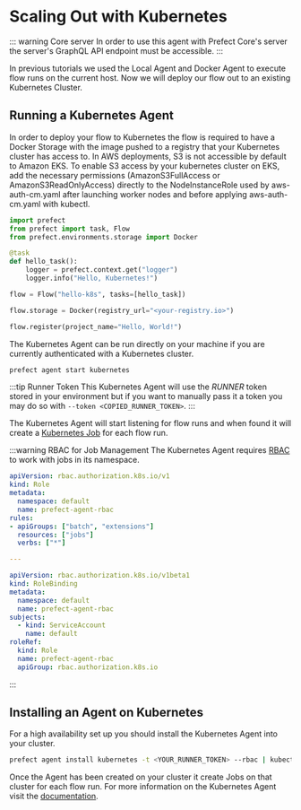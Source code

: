 # Scaling Out with Kubernetes

::: warning Core server
In order to use this agent with Prefect Core's server the server's GraphQL API endpoint must be accessible.
:::

In previous tutorials we used the Local Agent and Docker Agent to execute flow runs on the current host. Now we will deploy our flow out to an existing Kubernetes Cluster.

## Running a Kubernetes Agent

In order to deploy your flow to Kubernetes the flow is required to have a Docker Storage with the image pushed to a registry that your Kubernetes cluster has access to. In AWS deployments, S3 is not accessible by default to Amazon EKS. To enable S3 access by your kubernetes cluster on EKS, add the necessary permissions (AmazonS3FullAccess or AmazonS3ReadOnlyAccess) directly to the NodeInstanceRole used by aws-auth-cm.yaml after launching worker nodes and before applying aws-auth-cm.yaml with kubectl.

```python
import prefect
from prefect import task, Flow
from prefect.environments.storage import Docker

@task
def hello_task():
    logger = prefect.context.get("logger")
    logger.info("Hello, Kubernetes!")

flow = Flow("hello-k8s", tasks=[hello_task])

flow.storage = Docker(registry_url="<your-registry.io>")

flow.register(project_name="Hello, World!")
```

The Kubernetes Agent can be run directly on your machine if you are currently authenticated with a Kubernetes cluster.

```bash
prefect agent start kubernetes
```

:::tip Runner Token <Badge text="Cloud"/>
This Kubernetes Agent will use the _RUNNER_ token stored in your environment but if you want to manually pass it a token you may do so with `--token <COPIED_RUNNER_TOKEN>`.
:::

The Kubernetes Agent will start listening for flow runs and when found it will create a [Kubernetes Job](https://kubernetes.io/docs/concepts/workloads/controllers/jobs-run-to-completion/) for each flow run.

:::warning RBAC for Job Management
The Kubernetes Agent requires [RBAC](https://kubernetes.io/docs/reference/access-authn-authz/rbac/) to work with jobs in its namespace.

```yaml
apiVersion: rbac.authorization.k8s.io/v1
kind: Role
metadata:
  namespace: default
  name: prefect-agent-rbac
rules:
- apiGroups: ["batch", "extensions"]
  resources: ["jobs"]
  verbs: ["*"]

---

apiVersion: rbac.authorization.k8s.io/v1beta1
kind: RoleBinding
metadata:
  namespace: default
  name: prefect-agent-rbac
subjects:
  - kind: ServiceAccount
    name: default
roleRef:
  kind: Role
  name: prefect-agent-rbac
  apiGroup: rbac.authorization.k8s.io
```

:::

## Installing an Agent on Kubernetes

For a high availability set up you should install the Kubernetes Agent into your cluster.

```bash
prefect agent install kubernetes -t <YOUR_RUNNER_TOKEN> --rbac | kubectl apply -f -
```

Once the Agent has been created on your cluster it create Jobs on that cluster for each flow run. For more information on the Kubernetes Agent visit the [documentation](/orchestration/agents/kubernetes.html).

